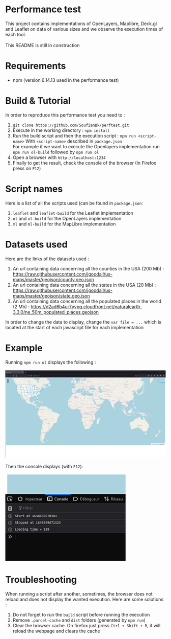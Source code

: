 # Performance test
This project contains implementations of OpenLayers, Maplibre, Deck.gl and Leaflet on data of various sizes 
and we observe the execution times of each tool. <br/> <br/>
This README is still in construction
# Requirements
- npm (version 6.14.13 used in the performance test)
# Build & Tutorial
In order to reproduce this performance test you need to :
1. ```git clone https://github.com/SoufianBk/perftest.git```
2. Execute in the working directory : ```npm install```
3. Run the build script and then the execution script : ```npm run <script-name>``` With ``<script-name>`` described in ``package.json`` <br/>
For example if we want to execute the Openlayers implementation run ``npm run ol-build`` followed by ``npm run ol``
4. Open a browser with ```http://localhost:1234```
5. Finally to get the result, check the console of the browser (In Firefox press on ``F12``)
# Script names
Here is a list of all the scripts used (can be found in ```package.json```:
1. ``leaflet`` and ``leaflet-build`` for the Leaflet implementation
1. ``ol`` and ``ol-build`` for the OpenLayers implementation
1. ``ml`` and ``ml-build`` for the MapLibre implementation

# Datasets used
Here are the links of the datasets used :
1. An url containing data concerning all the counties in the USA (200 Mb) :
   https://raw.githubusercontent.com/jgoodall/us-maps/master/geojson/county.geo.json 
2. An url containing data concerning all the states in the USA (20 Mb) :
   https://raw.githubusercontent.com/jgoodall/us-maps/master/geojson/state.geo.json 
3. An url containing data concerning all the populated places in the world (2 Mb) :
   https://d2ad6b4ur7yvpq.cloudfront.net/naturalearth-3.3.0/ne_50m_populated_places.geojson
   
In order to change the data to display, change the ``var file = ...`` which is located at the start of each javascript file for each implementation
# Example
Running ```npm run ol``` displays the following : <br/> <br/>
![img.png](img.png) <br/> <br/>
Then the console displays (with ``F12``): <br/> <br/>
![img_1.png](img_1.png)
# Troubleshooting
When running a script after another, sometimes, the browser does not reload and does not display the wanted execution.
Here are some solutions : 
1. Do not forget to run the ``build`` script before running the execution
2. Remove ```.parcel-cache``` and ``dist`` folders (generated by ``npm run``)
3. Clear the browser cache. On firefox just press ```Ctrl + Shift + R```, it will reload the webpage and clears the cache